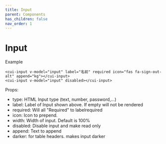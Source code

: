 ```yaml
---
title: Input
parent: Components
has_children: false
nav_order: 1
---
```


# Input

Example
```
<cui-input v-model="input" label="名前" required icon="fas fa-sign-out-alt" append="kg"></cui-input>
<cui-input v-model="input" disabled></cui-input>

```
Props:

- type: HTML Input type (text, number, password,...)
- label: Label of Input shown above. If empty will not be rendered
- required: Will all "Required" to labelrequired
- icon: Icon to prepend. 
- width: Width of input. Default is 100%
- disabled: Disable input and make read only
- append: Text to append
- darker: for table headers. makes input darker